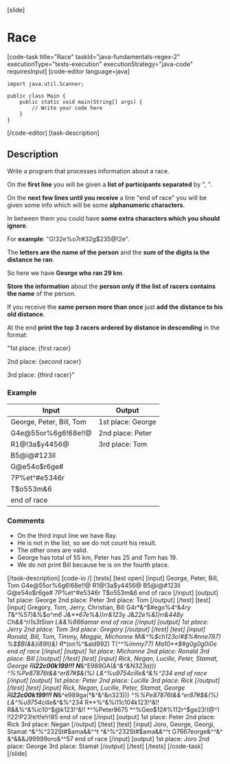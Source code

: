 [slide]
# Race
[code-task title="Race" taskId="java-fundamentals-regex-2" executionType="tests-execution" executionStrategy="java-code"  requiresInput]
[code-editor language=java]
```
import java.util.Scanner;

public class Main {
    public static void main(String[] args) {
        // Write your code here
    }
}
```
[/code-editor]
[task-description]
## Description
Write a program that processes information about a race.

On the **first line** you will be given a **list of participants separated** by ", ".

On the **next few lines until you receive** a line "end of race" you will be given some info which will be some **alphanumeric characters**.

In between them you could have **some extra characters which you should ignore**.

For **example**: "G!32e%o7r#32g$235@!2e".

The **letters are the name of the person** and the **sum of the digits is the distance he ran**.

So here we have **George who ran 29 km**.

**Store the information** about the **person only if the list of racers contains the name** of the person.

If you receive the **same person more than once** just **add the distance to his old distance**.

At the end **print the top 3 racers ordered by distance in descending** in the format:

"1st place: \{first racer\}

2nd place: \{second racer\}

3rd place: \{third racer\}"

### Example
| **Input** | **Output** |
| --- | --- |
| George, Peter, Bill, Tom | 1st place: George |
| G4e@55or%6g6!68e!!@ | 2nd place: Peter |
| R1@!3a$y4456@ | 3rd place: Tom |
| B5@i@#123ll | |
| G@e54o$r6ge# | |
| 7P%et^#e5346r | |
| T$o553m&6 | |
| end of race | |

### Comments
- On the third input line we have Ray. 
- He is not in the list, so we do not count his result. 
- The other ones are valid. 
- George has total of 55 km, Peter has 25 and Tom has 19. 
- We do not print Bill because he is on the fourth place.

[/task-description]
[code-io /]
[tests]
[test open]
[input]
George, Peter, Bill, Tom
G4e@55or%6g6!68e!!@
R1@!3a\$y4456@
B5@i@\#123ll
G@e54o\$r6ge\#
7P%et^\#e5346r
T\$o553m&6
end of race
[/input]
[output]
1st place: George
2nd place: Peter
3rd place: Tom
[/output]
[/test]
[test]
[input]
Gregory, Tom, Jerry, Christian, Bill
G4r*&^\$\#ego%4^&4*ry
T*&^%57)&%\$o^*m6
J&**67e%&))rr&12*3y
J&**22e%&))rr&44*8y
Ch&*&*^ri1s3t5ian
L&*&%666amar
end of race
[/input]
[output]
1st place: Jerry
2nd place: Tom
3rd place: Gregory
[/output]
[/test]
[test]
[input]
Ronald, Bill, Tom, Timmy, Maggie, Michonne
Mi*&^%\$ch123o!\#\$%\#nne787)
%\$\$B(*&&)i89ll)*&)
R**(on%^&ald992)
T(*^^%immy77)
Ma10**\$\#g0g0g0i0e
end of race
[/input]
[output]
1st place: Michonne
2nd place: Ronald
3rd place: Bill
[/output]
[/test]
[test]
[input]
Rick, Negan, Lucille, Peter, Stamat, George
R****i22c00k199!!!
N***&^E989GA(*&^&^&N323a)))
*^%%Pe87876t&&^er87\#\$&(%)
L&^%u9754cille*&^&%^234
end of race
[/input]
[output]
1st place: Peter
2nd place: Lucille
3rd place: Rick
[/output]
[/test]
[test]
[input]
Rick, Negan, Lucille, Peter, Stamat, George
R****i22c00k199!!!
N***&^e989ga(*&^&^&n323)))
*^%%Pe87876t&&^er87\#\$&(%)
L&^%u9754cille*&^&%^234
R**%^&%i11c104k123!^&!!
R&&%^&%ic10^\$@k123!^&!!
*^%Peter8675
*^%Geo\$12\#%112r^\$ge23!(@^)
!!22!P23!e!t!e!r!85
end of race
[/input]
[output]
1st place: Peter
2nd place: Rick
3rd place: Negan
[/output]
[/test]
[test]
[input]
Joro, George, Georgi, Stamat
^&^%^232St\#\$ama&&^^t
^&^%^232St\#\$ama&&^^t
G7667eorge&^^&^
&^&&&J99999oro&^^57
end of race
[/input]
[output]
1st place: Joro
2nd place: George
3rd place: Stamat
[/output]
[/test]
[/tests]
[/code-task]
[/slide]